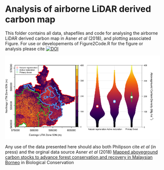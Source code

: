 # Analysis of airborne LiDAR derived carbon map

This folder contains all data, shapefiles and code for analysing the airborne LiDAR derived carbon map in Asner _et al_ (2018), and plotting associated Figure. For use or developements of Figure2Code.R for the figure or analysis please cite [![DOI](https://zenodo.org/badge/266838510.svg)](https://zenodo.org/badge/latestdoi/266838510)



![Fig 2](https://raw.githubusercontent.com/PhilipsonChristopher/CarbonRecovery/master/Fig2/Fig2_lowRes.tiff)


Any use of the data presented here should also both Philipson cite _et al_ (in press) and the orginal data source Asner _et al_ (2018) [Mapped aboveground carbon stocks to advance forest conservation and recovery in Malaysian Borneo](https://doi.org/10.1016/j.biocon.2017.10.020) in Biological Conservation


